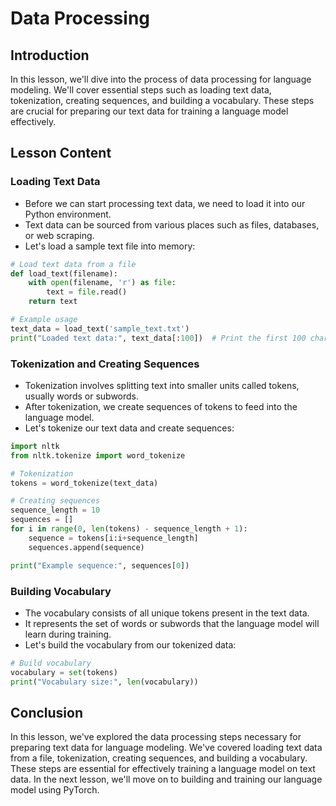 # Data Processing

## Introduction

In this lesson, we'll dive into the process of data processing for language modeling. We'll cover essential steps such as loading text data, tokenization, creating sequences, and building a vocabulary. These steps are crucial for preparing our text data for training a language model effectively.

## Lesson Content

### Loading Text Data

- Before we can start processing text data, we need to load it into our Python environment.
- Text data can be sourced from various places such as files, databases, or web scraping.
- Let's load a sample text file into memory:

```python
# Load text data from a file
def load_text(filename):
    with open(filename, 'r') as file:
        text = file.read()
    return text

# Example usage
text_data = load_text('sample_text.txt')
print("Loaded text data:", text_data[:100])  # Print the first 100 characters
```

### Tokenization and Creating Sequences

- Tokenization involves splitting text into smaller units called tokens, usually words or subwords.
- After tokenization, we create sequences of tokens to feed into the language model.
- Let's tokenize our text data and create sequences:

```python
import nltk
from nltk.tokenize import word_tokenize

# Tokenization
tokens = word_tokenize(text_data)

# Creating sequences
sequence_length = 10
sequences = []
for i in range(0, len(tokens) - sequence_length + 1):
    sequence = tokens[i:i+sequence_length]
    sequences.append(sequence)

print("Example sequence:", sequences[0])
```

### Building Vocabulary

- The vocabulary consists of all unique tokens present in the text data.
- It represents the set of words or subwords that the language model will learn during training.
- Let's build the vocabulary from our tokenized data:

```python
# Build vocabulary
vocabulary = set(tokens)
print("Vocabulary size:", len(vocabulary))
```

## Conclusion

In this lesson, we've explored the data processing steps necessary for preparing text data for language modeling. We've covered loading text data from a file, tokenization, creating sequences, and building a vocabulary. These steps are essential for effectively training a language model on text data. In the next lesson, we'll move on to building and training our language model using PyTorch.
